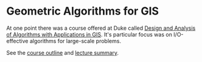 # Geometric Algorithms for GIS

At one point there was a course offered at Duke called [Design and Analysis of Algorithms with Applications in GIS](http://www.cs.duke.edu/~large/Courses/cps296/).  It's particular focus was on I/O-effective algorithms for large-scale problems.

See the [course outline](http://www.cs.duke.edu/~large/Courses/cps296/cps296synopsis.html) and [lecture summary](http://www.cs.duke.edu/~large/Courses/cps296/summary.html).
